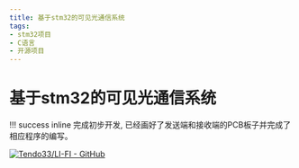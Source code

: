 ```yaml
---
title: 基于stm32的可见光通信系统
tags:
- stm32项目
- C语言
- 开源项目
---
```


# 基于stm32的可见光通信系统

!!! success inline
    完成初步开发, 已经画好了发送端和接收端的PCB板子并完成了相应程序的编写。

[![Tendo33/LI-FI - GitHub](https://gh-card.dev/repos/Tendo33/LI-FI.svg?fullname=)](https://github.com/Tendo33/LI-FI)